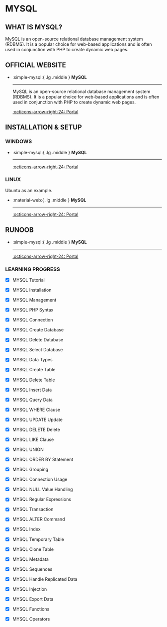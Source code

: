 # MYSQL

## WHAT IS MYSQL?

MySQL is an open-source relational database management system (RDBMS). It is a popular choice for web-based applications and is often used in conjunction with PHP to create dynamic web pages.

## OFFICIAL WEBSITE

<div class="grid cards" markdown>

-   :simple-mysql:{ .lg .middle } __MySQL__
    
    ---
    
    MySQL is an open-source relational database management system (RDBMS). It is a popular choice for web-based applications and is often used in conjunction with PHP to create dynamic web pages.
    
    [:octicons-arrow-right-24: <a href="https://www.mysql.com/" target="_blank"> Portal </a>](#)

</div>

## INSTALLATION & SETUP

### WINDOWS
<div class="grid cards" markdown>

-   :simple-mysql:{ .lg .middle } __MySQL__
    
    ---
    
    [:octicons-arrow-right-24: <a href="https://www.runoob.com/w3cnote/windows10-mysql-installer.html" target="_blank"> Portal </a>](#)

</div>

### LINUX

Ubuntu as an example.

<div class="grid cards" markdown>

-   :material-web:{ .lg .middle } __MySQL__
    
    ---
    
    [:octicons-arrow-right-24: <a href="https://www.digitalocean.com/community/tutorials/how-to-install-mysql-on-ubuntu-22-04" target="_blank"> Portal </a>](#)

</div>

## RUNOOB

<div class="grid cards" markdown>

-   :simple-mysql:{ .lg .middle } __MySQL__
    
    ---
    
    [:octicons-arrow-right-24: <a href="https://www.runoob.com/mysql/mysql-tutorial.html" target="_blank"> Portal </a>](#)

</div>

### LEARNING PROGRESS

- [x] MYSQL Tutorial
- [x] MYSQL Installation
- [x] MYSQL Management
- [x] MYSQL PHP Syntax
- [x] MYSQL Connection
- [x] MYSQL Create Database
- [x] MYSQL Delete Database
- [x] MYSQL Select Database
- [x] MYSQL Data Types
- [x] MYSQL Create Table
- [x] MYSQL Delete Table
- [x] MYSQL Insert Data
- [x] MYSQL Query Data
- [x] MYSQL WHERE Clause
- [x] MYSQL UPDATE Update
- [x] MYSQL DELETE Delete
- [x] MYSQL LIKE Clause
- [x] MYSQL UNION
- [x] MYSQL ORDER BY Statement
- [x] MYSQL Grouping
- [x] MYSQL Connection Usage
- [x] MYSQL NULL Value Handling
- [x] MYSQL Regular Expressions
- [x] MYSQL Transaction
- [x] MYSQL ALTER Command
- [x] MYSQL Index
- [x] MYSQL Temporary Table
- [x] MYSQL Clone Table
- [x] MYSQL Metadata
- [x] MYSQL Sequences
- [x] MYSQL Handle Replicated Data
- [x] MYSQL Injection
- [x] MYSQL Export Data
- [x] MYSQL Functions
- [x] MYSQL Operators
  

